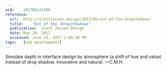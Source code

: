 ```yaml
---
uid:	201706141408
reference:
  url:	http://scottjensen.design/2017/05/out-of-the-dropshadows/
  title:	"Out of the (Drop)Shadows"
  publication:	Scott Jensen Design
  date:	May 29, 2017
  accessed:	June 14, 2017 2:08:38 PM
tags:	[web development]
---
```


Simulate depth in interface design by atmosphere (a shift of hue and value) instead of drop shadow. Innovative and natural. —C.M.H.
